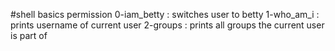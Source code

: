 #shell basics permission
0-iam_betty : switches user to betty
1-who_am_i : prints username of current user
2-groups : prints all groups the current user is part of
